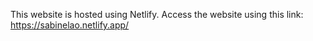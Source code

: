 This website is hosted using Netlify. 
Access the website using this link: https://sabinelao.netlify.app/
